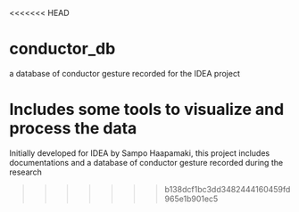 <<<<<<< HEAD
# conductor_db
a database of conductor gesture recorded for the IDEA project

Includes some tools to visualize and process the data
=======
Initially developed for IDEA by Sampo Haapamaki, this project includes documentations and a database of conductor gesture recorded during the research
>>>>>>> b138dcf1bc3dd3482444160459fd965e1b901ec5
